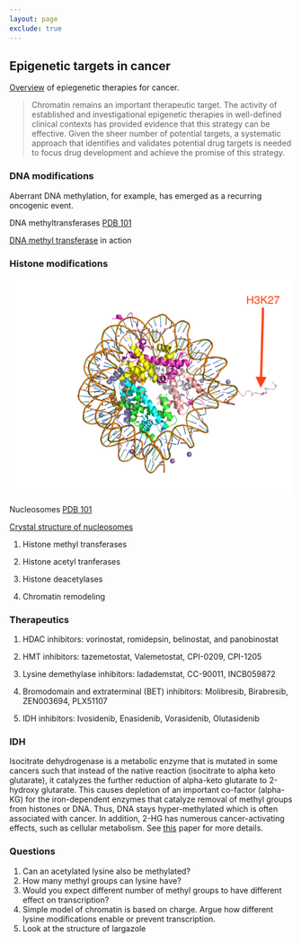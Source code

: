 ```yaml
---
layout: page
exclude: true
---
```

## Epigenetic targets in cancer

[Overview](https://www.nejm.org/doi/full/10.1056/NEJMra1805035#:~:text=Epigenetic%20therapies%20seek%20to%20normalize,or%20maintain%20a%20malignant%20phenotype.) of epiegenetic therapies for cancer.

> Chromatin remains an important therapeutic target. The activity of established and investigational epigenetic therapies in well-defined clinical contexts has provided evidence that this strategy can be effective. Given the sheer number of potential targets, a systematic approach that identifies and validates potential drug targets is needed to focus drug development and achieve the promise of this strategy.



### DNA modifications

Aberrant DNA methylation, for example, has emerged as a recurring oncogenic event.

DNA methyltransferases
[PDB 101](https://pdb101.rcsb.org/motm/139)

[DNA methyl transferase](https://www.rcsb.org/3d-view/1MHT/1) in action

### Histone modifications

![nucleosome](nucleosome.png)

Nucleosomes [PDB 101](https://pdb101.rcsb.org/motm/7)

[Crystal structure of nucleosomes](https://www.rcsb.org/structure/1aoi)

1. Histone methyl transferases

2. Histone acetyl tranferases

3. Histone deacetylases

4. Chromatin remodeling

### Therapeutics
1. HDAC inhibitors: vorinostat, romidepsin, belinostat, and panobinostat

2. HMT inhibitors: tazemetostat, Valemetostat, CPI-0209, CPI-1205

3. Lysine demethylase inhibitors: Iadademstat, CC-90011, INCB059872

4. Bromodomain and extraterminal (BET) inhibitors: Molibresib, Birabresib, ZEN003694, PLX51107

5. IDH inhibitors: Ivosidenib, Enasidenib, Vorasidenib, Olutasidenib



### IDH
Isocitrate dehydrogenase is a metabolic enzyme that is mutated in some cancers such that instead of the native reaction (isocitrate to alpha keto glutarate), it catalyzes the further reduction of alpha-keto glutarate to 2-hydroxy glutarate. This causes depletion of an important co-factor (alpha-KG) for the iron-dependent enzymes that catalyze removal of methyl groups from histones or DNA. Thus, DNA stays hyper-methylated which is often associated with cancer. In addition, 2-HG has numerous cancer-activating effects, such as cellular metabolism.
See [this](https://www.nature.com/articles/s41416-020-0814-x) paper for more details.

### Questions
1. Can an acetylated lysine also be methylated?
2. How many methyl groups can lysine have?
3. Would you expect different number of methyl groups to have different effect on transcription?
4. Simple model of chromatin is based on charge. Argue how different lysine modifications enable or prevent transcription.
5. Look at the structure of largazole
